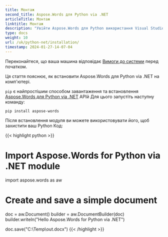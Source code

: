```yaml
---
title: Монтаж
second_title: Aspose.Words для Python via .NET
articleTitle: Монтаж
linktitle: Монтаж
description: "Увійти Aspose.Words для Python використання Visual Studio інструменти, такі як Manage NuGet Packages або Package Manager Console та інсталятор MSI. Використання Full Trust набір документів."
type: docs
weight: 10
url: /uk/python-net/installation/
timestamp: 2024-01-27-14-07-04
---
```


Переконайтеся, що ваша машина відповідає [Вимоги до системи](/words/uk/python-net/system-requirements/) перед початком.

Ця стаття пояснює, як встановити Aspose.Words для Python via .NET на комп'ютері.

`pip` є найпростішим способом завантаження та встановлення [Aspose.Words для Python via .NET](https://pypi.org/project/aspose-words/) APIй Для цього запустіть наступну команду:

`pip install aspose-words`

Після встановлення модуля ви можете використовувати його, щоб захистити ваш Python Код:

{{< highlight python >}}
# Import Aspose.Words for Python via .NET module
import aspose.words as aw

# Create and save a simple document
doc = aw.Document()
builder = aw.DocumentBuilder(doc)
builder.writeln("Hello Aspose.Words for Python via .NET")

doc.save("C:\\Temp\\out.docx")
{{< /highlight >}}
